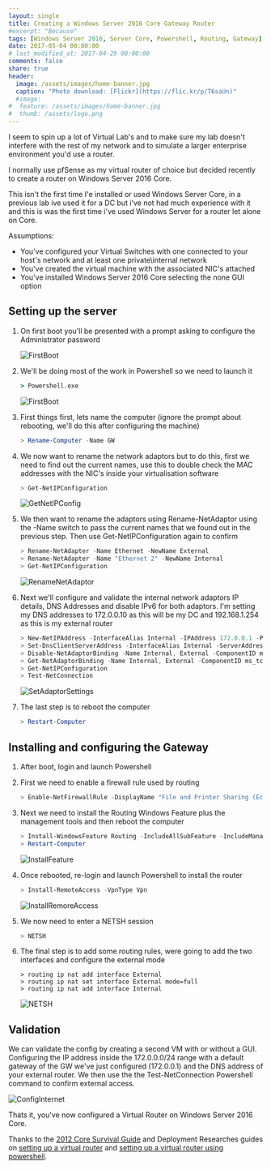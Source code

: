 ```yaml
---
layout: single
title: Creating a Windows Server 2016 Core Gateway Router
#excerpt: "Because"
tags: [Windows Server 2016, Server Core, Powershell, Routing, Gateway]
date: 2017-05-04 00:00:00
# last_modified_at: 2017-04-29 00:00:00
comments: false
share: true
header:
  image: /assets/images/home-banner.jpg
  caption: "Photo download: [Flickr](https://flic.kr/p/T6saUn)"
  #image:
#  feature: /assets/images/home-banner.jpg
#  thumb: /assets/logo.png
---
```

I seem to spin up a lot of Virtual Lab's and to make sure my lab doesn't interfere with the rest of my network and to simulate a larger enterprise environment you'd use a router.

I normally use pfSense as my virtual router of choice but decided recently to create a router on Windows Server 2016 Core.

This isn't the first time I'e installed or used Windows Server Core, in a previous lab ive used it for a DC but i've not had much experience with it and this is was the first time i've used Windows Server for a router let alone on Core.

Assumptions: 
- You've configured your Virtual Switches with one connected to your host's network and at least one private\internal network
- You've created the virtual machine with the associated NIC's attached
- You've installed Windows Server 2016 Core selecting the none GUI option

## Setting up the server

1. On first boot you'll be presented with a prompt asking to configure the Administrator password

   ![FirstBoot](/assets/images/posts/GatewayOnHyperVCore/FirstBoot.jpg)

1. We'll be doing most of the work in Powershell so we need to launch it

   ```cmd
   > Powershell.exe
   ```
   ![FirstBoot](/assets/images/posts/GatewayOnHyperVCore/Powershell.jpg)

1. First things first, lets name the computer (ignore the prompt about rebooting, we'll do this after configuring the machine)

   ```Powershell
   > Rename-Computer -Name GW
   ```
1. We now want to rename the network adaptors but to do this, first we need to find out the current names, use this to double check the MAC addresses with the NIC's inside your virtualisation software

   ```Powershell
   > Get-NetIPConfiguration
   ```
   ![GetNetIPConfig](/assets/images/posts/GatewayOnHyperVCore/GetNetIPConfig.jpg)
      
1. We then want to rename the adaptors using Rename-NetAdaptor using the -Name switch to pass the current names that we found out in the previous step. Then use Get-NetIPConfiguration again to confirm

   ```Powershell
   > Rename-NetAdapter -Name Ethernet -NewName External
   > Rename-NetAdapter -Name "Ethernet 2" -NewName Internal
   > Get-NetIPConfiguration
   ```
   ![RenameNetAdaptor](/assets/images/posts/GatewayOnHyperVCore/RenameNetAdaptor.jpg)

1. Next we'll configure and validate the internal network adaptors IP details, DNS Addresses and disable IPv6 for both adaptors. I'm setting my DNS addresses to 172.0.0.10 as this will be my DC and 192.168.1.254 as this is my external router 

   ```Powershell
   > New-NetIPAddress -InterfaceAlias Internal -IPAddress 172.0.0.1 -PrefixLength 24
   > Set-DnsClientServerAddress -InterfaceAlias Internal -ServerAddresses 172.0.0.10, 192.168.1.1
   > Disable-NetAdaptorBinding -Name Internal, External -ComponentID ms_tcpip6
   > Get-NetAdaptorBinding -Name Internal, External -ComponentID ms_tcpip6
   > Get-NetIPConfiguration
   > Test-NetConnection
   ```
   ![SetAdaptorSettings](/assets/images/posts/GatewayOnHyperVCore/SetAdaptorSettings.jpg)
1. The last step is to reboot the computer

   ```Powershell
   > Restart-Computer
   ```

## Installing and configuring the Gateway


1. After boot, login and launch Powershell
1. First we need to enable a firewall rule used by routing

   ```Powershell
   > Enable-NetFirewallRule -DisplayName "File and Printer Sharing (Echo Request - ICMPv4-In)"
   ```
  
1. Next we need to install the Routing Windows Feature plus the management tools and then reboot the computer

   ```Powershell
   > Install-WindowsFeature Routing -IncludeAllSubFeature -IncludeManagementTools
   > Restart-Computer
   ```
   ![InstallFeature](/assets/images/posts/GatewayOnHyperVCore/InstallFeature.jpg)

1. Once rebooted, re-login and launch Powershell to install the router

   ```Powershell
   > Install-RemoteAccess -VpnType Vpn
   ```
   ![InstallRemoreAccess](/assets/images/posts/GatewayOnHyperVCore/InstallRemoreAccess.jpg)

1. We now need to enter a NETSH session

   ```Powershell
   > NETSH
   ```
1. The final step is to add some routing rules, were going to add the two interfaces and configure the external mode

   ```NETSH
   > routing ip nat add interface External
   > routing ip nat set interface External mode=full
   > routing ip nat add interface Internal
   ```
   ![NETSH](/assets/images/posts/GatewayOnHyperVCore/NETSH.jpg)

## Validation

We can validate the config by creating a second VM with or without a GUI. Configuring the IP address inside the 172.0.0.0/24 range with a default gateway of the GW we've just configured (172.0.0.1) and the DNS address of your external router. We then use the the Test-NetConnection Powershell command to confirm external access.


   ![ConfigInternet](/assets/images/posts/GatewayOnHyperVCore/ConfirmInternet.jpg)

Thats it, you've now configured a Virtual Router on Windows Server 2016 Core.

Thanks to the [2012 Core Survival Guide](https://blogs.technet.microsoft.com/bruce_adamczak/2013/01/15/2012-core-survival-guide/) and Deployment Researches guides on [setting up a virtual router](http://deploymentresearch.com/Research/Post/285/Using-a-virtual-router-for-your-lab-and-test-environment) and [setting up a virtual router using powershell](http://deploymentresearch.com/Research/Post/387/Install-a-Virtual-Router-based-on-Windows-Server-2012-R2-using-PowerShell).